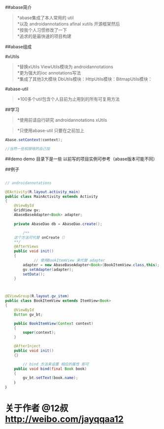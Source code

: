 

##abase简介 
> *abase集成了本人常用的 util <br>
> *以及 androidannotations afinal xutils 开源框架然后 <br>
> *按我个人习惯修改了一下 <br>
> *追求的是最快速的项目构建 <br>



##abase组成

#xUtils 
> *替换xUtils ViewUtils模块为 androidannotations <br>
> *更为强大的ioc annotations写法 <br>
> *集成了其他3大模块 DbUtils模块：HttpUtils模块：BitmapUtils模块：<br>


#abase-util
> *100多个util包含个人目前为止用到的所有可复用方法 <br>
 






##学习

> *使用前请自行研究 androidannotations xUtils <br>

> *只使用abase-util 只要在之前加上  <br>

```java
Abase.setContext(context);

//当然一些权限啥的自己加
```


##demo
demo 目录下是一些 以前写的项目实例可参考（abase版本可能不同）

##例子

```java

// androidannotations 

@EActivity(R.layout.activity_main)
public class MainActivity extends Activity
{
	@ViewById
	GridView gv;
	AbaseBaseAdapter<Book> adapter;
	
	private AbaseDao db = AbaseDao.create();

        /**
	这个方法可代替 onCreate（）
	**/
	@AfterViews
	public void init()
	{
	         // 使用BookItemView 来代替 adapter
		adapter = new AbaseBaseAdapter<Book>(BookItemView.class,this);
		gv.setAdapter(adapter);
		setData();
	}



@EViewGroup(R.layout.gv_item)
public class BookItemView extends ItemView<Book>
{
	@ViewById
	Button gv_bt;

	public BookItemView(Context context)
	{
		super(context);
	}

	@AfterInject
	public void init()
	{}

        // bind 方法来设置 相应的属性 即可
	public void bind(final Book book)
	{
		gv_bt.setText(book.name);
	｝
｝
```






# 关于作者 @12叔 <http://weibo.com/jayqqaa12>


